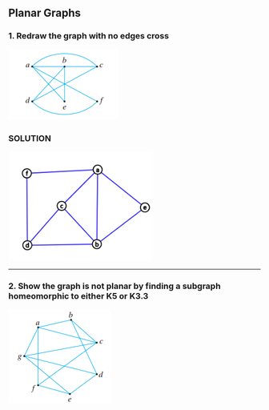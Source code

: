 ## Planar Graphs

### 1. Redraw the graph with no edges cross

![8.7.2](./8.7.2.png)

### SOLUTION

![answer 1](a1.png)

---
### 2. Show the graph is not planar by finding a subgraph homeomorphic to either K5 or K3.3

![8.7.5](./8.7.5.png)